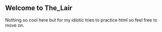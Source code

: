 ## Welcome to The_Lair

Nothing so cool here but for my idiotic tries to practice html so feel free to move on.
